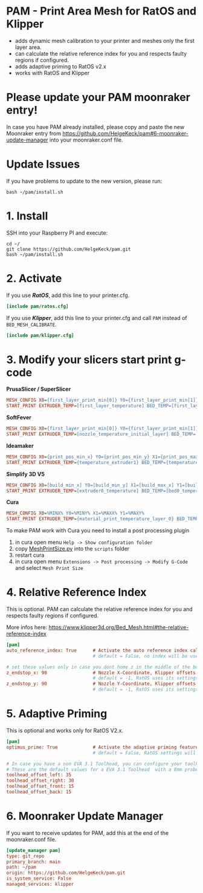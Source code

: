 # PAM - Print Area Mesh for RatOS and Klipper

- adds dynamic mesh calibration to your printer and meshes only the first layer area.
- can calculate the relative reference index for you and respects faulty regions if configured.
- adds adaptive priming to RatOS v2.x
- works with RatOS and Klipper

# Please update your PAM moonraker entry!
In case you have PAM already installed, please copy and paste the new Moonraker entry from https://github.com/HelgeKeck/pam#6-moonraker-update-manager into your moonraker.conf file.

# Update Issues
If you have problems to update to the new version, please run:
```
bash ~/pam/install.sh
```

# 1. Install
SSH into your Raspberry PI and execute:
```
cd ~/
git clone https://github.com/HelgeKeck/pam.git
bash ~/pam/install.sh
```

# 2. Activate

If you use ***RatOS***, add this line to your printer.cfg.
```ini
[include pam/ratos.cfg]
```

If you use ***Klipper***, add this line to your printer.cfg and call `PAM` instead of `BED_MESH_CALIBRATE`.

```ini
[include pam/klipper.cfg]
```

# 3. Modify your slicers start print g-code

**PrusaSlicer / SuperSlicer**
```ini
MESH_CONFIG X0={first_layer_print_min[0]} Y0={first_layer_print_min[1]} X1={first_layer_print_max[0]} Y1={first_layer_print_max[1]}
START_PRINT EXTRUDER_TEMP=[first_layer_temperature] BED_TEMP=[first_layer_bed_temperature]
```

**SoftFever**
```ini
MESH_CONFIG X0={first_layer_print_min[0]} Y0={first_layer_print_min[1]} X1={first_layer_print_max[0]} Y1={first_layer_print_max[1]}
START_PRINT EXTRUDER_TEMP=[nozzle_temperature_initial_layer] BED_TEMP=[bed_temperature_initial_layer_single] 
```

**Ideamaker** 
```ini
MESH_CONFIG X0={print_pos_min_x} Y0={print_pos_min_y} X1={print_pos_max_x} Y1={print_pos_max_y}
START_PRINT EXTRUDER_TEMP={temperature_extruder1} BED_TEMP={temperature_heatbed}
```

**Simplify 3D V5**
```ini
MESH_CONFIG X0=[build_min_x] Y0=[build_min_y] X1=[build_max_x] Y1=[build_max_y]
START_PRINT EXTRUDER_TEMP=[extruder0_temperature] BED_TEMP=[bed0_temperature]
```

**Cura**
```ini
MESH_CONFIG X0=%MINX% Y0=%MINY% X1=%MAXX% Y1=%MAXY%
START_PRINT EXTRUDER_TEMP={material_print_temperature_layer_0} BED_TEMP={material_bed_temperature_layer_0}
```

To make PAM work with Cura you need to install a post processing plugin

1. in cura open menu ```Help -> Show configuration folder```
2. copy [MeshPrintSize.py](/cura/MeshPrintSize.py) into the ```scripts``` folder
3. restart cura
4. in cura open menu ```Extensions -> Post processing -> Modify G-Code``` and select ```Mesh Print Size```

# 4. Relative Reference Index
This is optional. PAM can calculate the relative reference index for you and respects faulty regions if configured.

More infos here: https://www.klipper3d.org/Bed_Mesh.html#the-relative-reference-index
```ini
[pam]
auto_reference_index: True      # Activate the auto reference index calculation
                                # default = False, no index will be used

# set these values only in case you dont home z in the middle of the build plate 
z_endstop_x: 90                 # Nozzle X-Coordinate, Klipper offsets will be respected 
                                # default = -1, RatOS uses its settings, klipper the middle of the build plate
z_endstop_y: 90                 # Nozzle Y-Coordinate, Klipper offsets will be respected
                                # default = -1, RatOS uses its settings, klipper the middle of the build plate
```

# 5. Adaptive Priming
This is optional and works only for RatOS V2.x.
```ini
[pam]
optimus_prime: True             # Activate the adaptive priming feature
                                # default = False, RatOS settings will be used

# In case you have a non EVA 3.1 Toolhead, you can configure your toolhead offsets
# These are the default values for a EVA 3.1 Toolhead  with a 8mm probe attached
toolhead_offset_left: 35
toolhead_offset_right: 30
toolhead_offset_front: 15
toolhead_offset_back: 15
```

# 6. Moonraker Update Manager
If you want to receive updates for PAM, add this at the end of the moonraker.conf file.
```ini
[update_manager pam]
type: git_repo
primary_branch: main
path: ~/pam
origin: https://github.com/HelgeKeck/pam.git
is_system_service: False
managed_services: klipper
```
